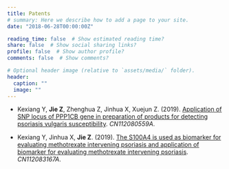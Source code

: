 ```yaml
---
title: Patents
# summary: Here we describe how to add a page to your site.
date: "2018-06-28T00:00:00Z"

reading_time: false  # Show estimated reading time?
share: false  # Show social sharing links?
profile: false  # Show author profile?
comments: false  # Show comments?

# Optional header image (relative to `assets/media/` folder).
header:
  caption: ""
  image: ""
---
```


* Kexiang Y, **Jie Z**, Zhenghua Z, Jinhua X, Xuejun Z. (2019). [Application of SNP locus of PPP1CB gene in preparation of products for detecting psoriasis vulgaris susceptibility](https://worldwide.espacenet.com/patent/search/family/073734220/publication/CN112080559A?q=112080559). *CN112080559A*. 

<p></p>

* Kexiang Y, Jinhua X, **Jie Z**. (2019). [The S100A4 is used as biomarker for evaluating methotrexate intervening psoriasis and application of biomarker for evaluating methotrexate intervening psoriasis](https://worldwide.espacenet.com/patent/search/family/073734213/publication/CN112083167A?q=CN112083167A). *CN112083167A*. 
